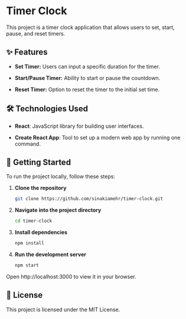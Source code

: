 # Timer Clock
This project is a timer clock application that allows users to set, start, pause, and reset timers.

## ✨ Features
- **Set Timer:** Users can input a specific duration for the timer.

- **Start/Pause Timer:** Ability to start or pause the countdown.

- **Reset Timer:** Option to reset the timer to the initial set time.

## 🛠 Technologies Used

- **React**: JavaScript library for building user interfaces.

- **Create React App**: Tool to set up a modern web app by running one command.

## 🚀 Getting Started
To run the project locally, follow these steps:

1. **Clone the repository**

    ```bash
    git clone https://github.com/sinakiamehr/timer-clock.git

2. **Navigate into the project directory**

    ```bash
    cd timer-clock

3. **Install dependencies**

    ```bash
    npm install

4. **Run the development server**

    ```bash
    npm start

Open http://localhost:3000 to view it in your browser.


## 📄 License
This project is licensed under the MIT License.
